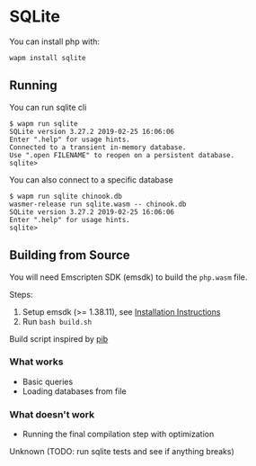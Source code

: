 # SQLite

You can install php with:

```shell
wapm install sqlite
```

## Running

You can run sqlite cli

```shell
$ wapm run sqlite
SQLite version 3.27.2 2019-02-25 16:06:06
Enter ".help" for usage hints.
Connected to a transient in-memory database.
Use ".open FILENAME" to reopen on a persistent database.
sqlite>
```

You can also connect to a specific database

```shell
$ wapm run sqlite chinook.db
wasmer-release run sqlite.wasm -- chinook.db
SQLite version 3.27.2 2019-02-25 16:06:06
Enter ".help" for usage hints.
sqlite>
```


## Building from Source

You will need Emscripten SDK (emsdk) to build the `php.wasm` file.

Steps:

1. Setup emsdk (>= 1.38.11), see [Installation Instructions](https://github.com/juj/emsdk#installation-instructions)
2. Run `bash build.sh`

Build script inspired by [pib](https://github.com/oraoto/pib)

### What works

- Basic queries
- Loading databases from file


### What doesn't work

- Running the final compilation step with optimization

Unknown (TODO: run sqlite tests and see if anything breaks)
